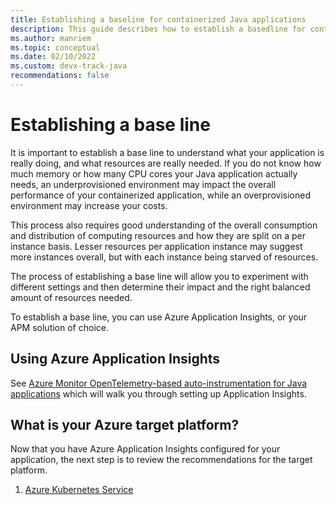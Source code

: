 ```yaml
---
title: Establishing a baseline for containerized Java applications
description: This guide describes how to establish a basedline for containerized Java applications
ms.author: manriem
ms.topic: conceptual
ms.date: 02/10/2022
ms.custom: devx-track-java
recommendations: false
---
```


# Establishing a base line

It is important to establish a base line to understand what your application is really doing, and what resources are really needed. If you do not know how much memory or how many CPU cores your Java application actually needs, an underprovisioned environment may impact the overall performance of your containerized application, while an overprovisioned environment may increase your costs.

This process also requires good understanding of the overall consumption and distribution of computing resources and how they are split on a per instance basis. Lesser resources per application instance may suggest more instances overall, but with each instance being starved of resources.

The process of establishing a base line will allow you to experiment with different settings and then determine their impact and the right balanced amount of resources needed.

To establish a base line, you can use Azure Application Insights, or your APM solution of choice.

## Using Azure Application Insights

See [Azure Monitor OpenTelemetry-based auto-instrumentation for Java applications](/azure/azure-monitor/app/java-in-process-agent)
which will walk you through setting up Application Insights.

## What is your Azure target platform?

Now that you have Azure Application Insights configured for your application, the next step is to review the recommendations for the target platform.

1. [Azure Kubernetes Service](containers-aks.md)

